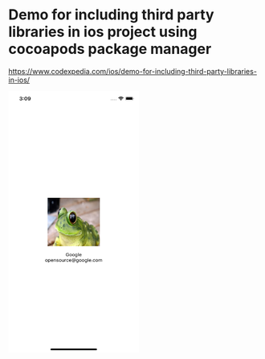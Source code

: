 # Demo for including third party libraries in ios project using cocoapods package manager

https://www.codexpedia.com/ios/demo-for-including-third-party-libraries-in-ios/

<img src="https://github.com/codexpedia/ios_include_library_demo/blob/master/captures/main.png" width="260" height="520" />
